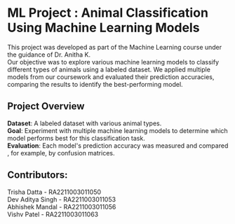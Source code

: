 # ML Project : Animal Classification Using Machine Learning Models
This project was developed as part of the Machine Learning course under the guidance of Dr. Anitha K.        
Our objective was to explore various machine learning models to classify different types of animals using a labeled dataset. We applied multiple models from our coursework and evaluated their prediction accuracies, comparing the results to identify the best-performing model.

## Project Overview<br>
**Dataset**: A labeled dataset with various animal types.<br>
**Goal**: Experiment with multiple machine learning models to determine which model performs best for this classification task.<br>
**Evaluation**: Each model's prediction accuracy was measured and compared , for example, by confusion matrices.<br>

## Contributors:<br>
Trisha Datta - RA2211003011050 <br>
Dev Aditya Singh - RA2211003011053 <br>
Abhishek Mandal - RA2211003011056 <br>
Vishv Patel - RA2211003011063 <br>

